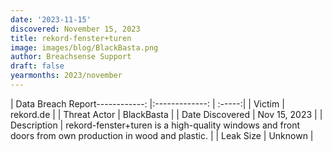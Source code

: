 ```yaml
---
date: '2023-11-15'
discovered: November 15, 2023
title: rekord-fenster+turen
image: images/blog/BlackBasta.png
author: Breachsense Support
draft: false
yearmonths: 2023/november
---
```


| Data Breach Report------------:     |:-------------:    | :-----:|
| Victim      | rekord.de      | 
| Threat Actor      | BlackBasta      | 
| Date Discovered      | Nov 15, 2023      | 
| Description      | rekord-fenster+turen is a high-quality windows and front doors from own production in wood and plastic.      | 
| Leak Size      | Unknown      | 

